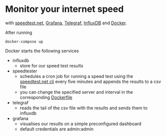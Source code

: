 # Monitor your internet speed

with [speedtest.net][1], [Grafana][2], [Telegraf][3], [InfluxDB][4] and [Docker][5].

After running 

```
docker-compose up
```

Docker starts the following services

* influxdb
    * store for our speed test results
* speedtester
    * schedules a cron job for running a speed test using the [speedtest.net cli][6] every five minutes and appends the results to a csv file
    * you can change the specified server and interval in the corresponding [Dockerfile][7]
* telegraf
    * reads the tail of the csv file with the results and sends them to influxdb
* grafana
    * visualises our results on a simple preconfigured dashboard
    * default credentials are admin:admin

[1]: https://www.speedtest.net/
[2]: https://grafana.com/
[3]: https://www.influxdata.com/time-series-platform/telegraf/
[4]: https://www.influxdata.com/
[5]: https://www.docker.com/
[6]: https://www.speedtest.net/apps/cli
[7]: speedtest/Dockerfile